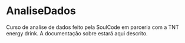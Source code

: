# AnaliseDados
Curso de analise de dados feito pela SoulCode em parceria com a TNT energy drink.
A documentação sobre estará aqui descrito.
